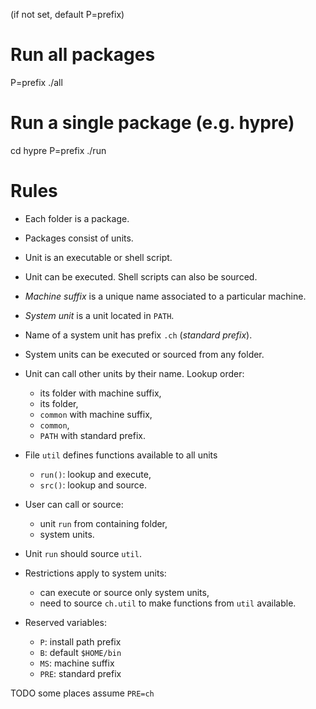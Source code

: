 (if not set, default P=prefix)

# Run all packages
  P=prefix ./all

# Run a single package (e.g. hypre)
  cd hypre
  P=prefix ./run

# Rules

* Each folder is a package.
* Packages consist of units.
* Unit is an executable or shell script.
* Unit can be executed. Shell scripts can also be sourced.
* _Machine suffix_ is a unique name associated to a particular machine.
* _System unit_ is a unit located in `PATH`.
* Name of a system unit has prefix `.ch` (_standard prefix_).
* System units can be executed or sourced from any folder.
* Unit can call other units by their name. Lookup order:
  - its folder with machine suffix,
  - its folder,
  - `common` with machine suffix,
  - `common`,
  - `PATH` with standard prefix.
* File `util` defines functions available to all units
  - `run()`: lookup and execute,
  - `src()`: lookup and source.
* User can call or source:
  - unit `run` from containing folder,
  - system units.
* Unit `run` should source `util`.
* Restrictions apply to system units:
  - can execute or source only system units,
  - need to source `ch.util` to make functions from `util` available.

* Reserved variables:
  - `P`: install path prefix
  - `B`: default `$HOME/bin`
  - `MS`: machine suffix
  - `PRE`: standard prefix
  
TODO some places assume `PRE=ch` 
